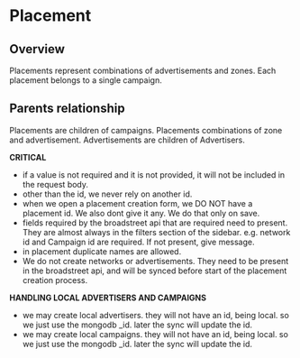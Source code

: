 # Placement

## Overview

Placements represent combinations of advertisements and zones. Each placement belongs to a single campaign.

## Parents relationship
Placements are children of campaigns.
Placements combinations of zone and advertisement.
Advertisements are children of Advertisers.



**CRITICAL**
- if a value is not required and it is not provided, it will not be included in the request body.
- other than the id, we never rely on another id.
- when we open a placement creation form, we DO NOT have a placement id. We also dont give it any. We do that only on save.
- fields required by the broadstreet api that are required need to present. They are almost always in the filters section of the sidebar. e.g. network id  and Campaign id are required. If not present, give message.
- in placement duplicate names are allowed.
- We do not create networks or advertisements. They need to be present in the broadstreet api, and will be synced before start of the placement creation process.

**HANDLING LOCAL ADVERTISERS AND CAMPAIGNS**
- we may create local advertisers. they will not have an id, being local. so we just use the mongodb _id. later the sync will update the id.
- we may create local campaigns. they will not have an id, being local. so we just use the mongodb _id. later the sync will update the id.

